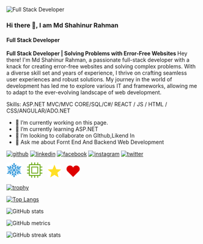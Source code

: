 ![Full Stack Developer](https://www.interviewbit.com/blog/wp-content/uploads/2022/04/ASP.NET-Projects-2048x1001.png)
### Hi there 👋, I am Md Shahinur Rahman
#### Full Stack Developer


 <B>Full Stack Developer | Solving Problems with Error-Free Websites </B>
Hey there! I'm Md Shahinur Rahman, a passionate full-stack developer with a knack for creating error-free websites and solving complex problems. With a diverse skill set and years of experience, I thrive on crafting seamless user experiences and robust solutions. My journey in the world of development has led me to explore various IT and frameworks, allowing me to adapt to the ever-evolving landscape of web development.

Skills: ASP.NET MVC/MVC CORE/SQL/C#/ REACT / JS / HTML / CSS/ANGULAR/ADO.NET

- 🔭 I’m currently working on this page. 
- 🌱 I’m currently learning ASP.NET 
- 👯 I’m looking to collaborate on GIthub,Likend In 
- 💬 Ask me about Fornt End And Backend Web Development 


[<img src='https://cdn.jsdelivr.net/npm/simple-icons@3.0.1/icons/github.svg' alt='github' height='40'>](https://github.com/MD-Shahinur-Rahman)  [<img src='https://cdn.jsdelivr.net/npm/simple-icons@3.0.1/icons/linkedin.svg' alt='linkedin' height='40'>](https://www.linkedin.com/in/mredulbdrcsjhe/)  [<img src='https://cdn.jsdelivr.net/npm/simple-icons@3.0.1/icons/facebook.svg' alt='facebook' height='40'>](https://www.facebook.com/mredulbdrcsjhe)  [<img src='https://cdn.jsdelivr.net/npm/simple-icons@3.0.1/icons/instagram.svg' alt='instagram' height='40'>](https://www.instagram.com/mredulbdrcsjhe/)  [<img src='https://cdn.jsdelivr.net/npm/simple-icons@3.0.1/icons/twitter.svg' alt='twitter' height='40'>](https://twitter.com/mredulbdrcsjhe)  

<a href='https://archiveprogram.github.com/'><img src='https://raw.githubusercontent.com/acervenky/animated-github-badges/master/assets/acbadge.gif' width='40' height='40'></a> <a href='https://docs.github.com/en/developers'><img src='https://raw.githubusercontent.com/acervenky/animated-github-badges/master/assets/devbadge.gif' width='40' height='40'></a> <a href='https://stars.github.com/'><img src='https://raw.githubusercontent.com/acervenky/animated-github-badges/master/assets/starbadge.gif' width='35' height='35'></a> <a href='https://docs.github.com/en/github/supporting-the-open-source-community-with-github-sponsors'><img src='https://raw.githubusercontent.com/acervenky/animated-github-badges/master/assets/sponsorbadge.gif' width='35' height='35'></a> 

[![trophy](https://github-profile-trophy.vercel.app/?username=MD-Shahinur-Rahman)](https://github.com/ryo-ma/github-profile-trophy)

[![Top Langs](https://github-readme-stats.vercel.app/api/top-langs/?username=MD-Shahinur-Rahman)](https://github.com/anuraghazra/github-readme-stats)

![GitHub stats](https://github-readme-stats.vercel.app/api?username=MD-Shahinur-Rahman&show_icons=true)  

![GitHub metrics](https://metrics.lecoq.io/MD-Shahinur-Rahman)  

![GitHub streak stats](https://streak-stats.demolab.com/?user=MD-Shahinur-Rahman)  

